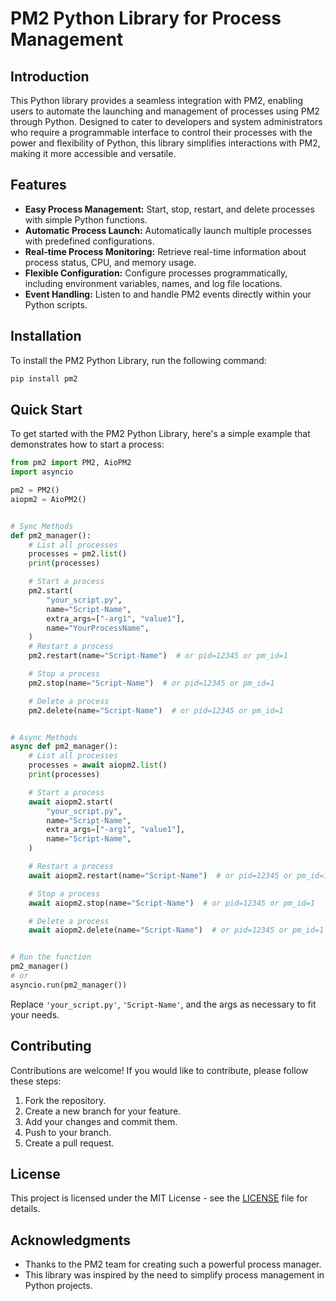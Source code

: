 
# PM2 Python Library for Process Management

## Introduction

This Python library provides a seamless integration with PM2, enabling users to automate the launching and management of processes using PM2 through Python. Designed to cater to developers and system administrators who require a programmable interface to control their processes with the power and flexibility of Python, this library simplifies interactions with PM2, making it more accessible and versatile.

## Features

- **Easy Process Management:** Start, stop, restart, and delete processes with simple Python functions.
- **Automatic Process Launch:** Automatically launch multiple processes with predefined configurations.
- **Real-time Process Monitoring:** Retrieve real-time information about process status, CPU, and memory usage.
- **Flexible Configuration:** Configure processes programmatically, including environment variables, names, and log file locations.
- **Event Handling:** Listen to and handle PM2 events directly within your Python scripts.

## Installation

To install the PM2 Python Library, run the following command:

```bash
pip install pm2
```

## Quick Start

To get started with the PM2 Python Library, here's a simple example that demonstrates how to start a process:

```python
from pm2 import PM2, AioPM2
import asyncio

pm2 = PM2()
aiopm2 = AioPM2()


# Sync Methods
def pm2_manager():
    # List all processes
    processes = pm2.list()
    print(processes)

    # Start a process
    pm2.start(
        "your_script.py",
        name="Script-Name",
        extra_args=["-arg1", "value1"],
        name="YourProcessName",
    )
    # Restart a process
    pm2.restart(name="Script-Name")  # or pid=12345 or pm_id=1

    # Stop a process
    pm2.stop(name="Script-Name")  # or pid=12345 or pm_id=1

    # Delete a process
    pm2.delete(name="Script-Name")  # or pid=12345 or pm_id=1


# Async Methods
async def pm2_manager():
    # List all processes
    processes = await aiopm2.list()
    print(processes)

    # Start a process
    await aiopm2.start(
        "your_script.py",
        name="Script-Name",
        extra_args=["-arg1", "value1"],
        name="Script-Name",
    )

    # Restart a process
    await aiopm2.restart(name="Script-Name")  # or pid=12345 or pm_id=1

    # Stop a process
    await aiopm2.stop(name="Script-Name")  # or pid=12345 or pm_id=1

    # Delete a process
    await aiopm2.delete(name="Script-Name")  # or pid=12345 or pm_id=1


# Run the function
pm2_manager()
# or
asyncio.run(pm2_manager())
```

Replace `'your_script.py'`, `'Script-Name'`, and the args as necessary to fit your needs.

## Contributing

Contributions are welcome! If you would like to contribute, please follow these steps:

1. Fork the repository.
2. Create a new branch for your feature.
3. Add your changes and commit them.
4. Push to your branch.
5. Create a pull request.

## License

This project is licensed under the MIT License - see the [LICENSE](https://github.com/y4kupkaya/pm2/LICENSE) file for details.

## Acknowledgments

- Thanks to the PM2 team for creating such a powerful process manager.
- This library was inspired by the need to simplify process management in Python projects.
